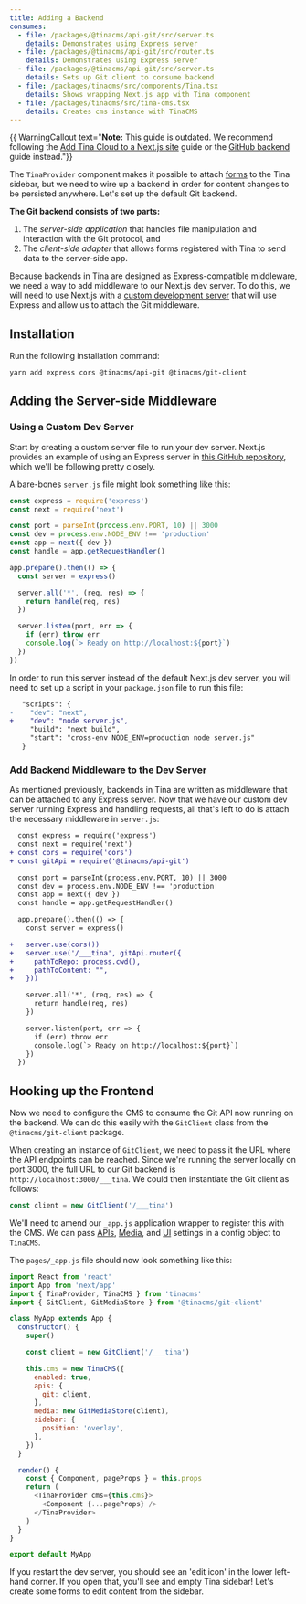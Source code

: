 ```yaml
---
title: Adding a Backend
consumes:
  - file: /packages/@tinacms/api-git/src/server.ts
    details: Demonstrates using Express server
  - file: /packages/@tinacms/api-git/src/router.ts
    details: Demonstrates using Express server
  - file: /packages/@tinacms/api-git/src/server.ts
    details: Sets up Git client to consume backend
  - file: /packages/tinacms/src/components/Tina.tsx
    details: Shows wrapping Next.js app with Tina component
  - file: /packages/tinacms/src/tina-cms.tsx
    details: Creates cms instance with TinaCMS
---
```


{{ WarningCallout text="**Note:** This guide is outdated. We recommend following the [Add Tina Cloud to a Next.js site](/guides/tina-cloud/existing-site/overview/) guide or the [GitHub backend](/guides/nextjs/github/initial-setup/) guide instead."}}

The `TinaProvider` component makes it possible to attach [forms](/docs/plugins/forms) to the Tina sidebar, but we need to wire up a backend in order for content changes to be persisted anywhere. Let's set up the default Git backend.

**The Git backend consists of two parts:**

1. The _server-side application_ that handles file manipulation and interaction with the Git protocol, and
2. The _client-side adapter_ that allows forms registered with Tina to send data to the server-side app.

Because backends in Tina are designed as Express-compatible middleware, we need a way to add middleware to our Next.js dev server. To do this, we will need to use Next.js with a [custom development server](https://nextjs.org/docs/advanced-features/custom-server) that will use Express and allow us to attach the Git middleware.

## Installation

Run the following installation command:

```bash
yarn add express cors @tinacms/api-git @tinacms/git-client
```

## Adding the Server-side Middleware

### Using a Custom Dev Server

Start by creating a custom server file to run your dev server. Next.js provides an example of using an Express server in [this GitHub repository](https://github.com/zeit/next.js/tree/canary/examples/custom-server-express), which we'll be following pretty closely.

A bare-bones `server.js` file might look something like this:

```javascript
const express = require('express')
const next = require('next')

const port = parseInt(process.env.PORT, 10) || 3000
const dev = process.env.NODE_ENV !== 'production'
const app = next({ dev })
const handle = app.getRequestHandler()

app.prepare().then(() => {
  const server = express()

  server.all('*', (req, res) => {
    return handle(req, res)
  })

  server.listen(port, err => {
    if (err) throw err
    console.log(`> Ready on http://localhost:${port}`)
  })
})
```

In order to run this server instead of the default Next.js dev server, you will need to set up a script in your `package.json` file to run this file:

```diff
   "scripts": {
-    "dev": "next",
+    "dev": "node server.js",
     "build": "next build",
     "start": "cross-env NODE_ENV=production node server.js"
   }
```

### Add Backend Middleware to the Dev Server

As mentioned previously, backends in Tina are written as middleware that can be attached to any Express server. Now that we have our custom dev server running Express and handling requests, all that's left to do is attach the necessary middleware in `server.js`:

```diff
  const express = require('express')
  const next = require('next')
+ const cors = require('cors')
+ const gitApi = require('@tinacms/api-git')

  const port = parseInt(process.env.PORT, 10) || 3000
  const dev = process.env.NODE_ENV !== 'production'
  const app = next({ dev })
  const handle = app.getRequestHandler()

  app.prepare().then(() => {
    const server = express()

+   server.use(cors())
+   server.use('/___tina', gitApi.router({
+     pathToRepo: process.cwd(),
+     pathToContent: "",
+   }))

    server.all('*', (req, res) => {
      return handle(req, res)
    })

    server.listen(port, err => {
      if (err) throw err
      console.log(`> Ready on http://localhost:${port}`)
    })
  })
```

## Hooking up the Frontend

Now we need to configure the CMS to consume the Git API now running on the backend. We can do this easily with the `GitClient` class from the `@tinacms/git-client` package.

When creating an instance of `GitClient`, we need to pass it the URL where the API endpoints can be reached. Since we're running the server locally on port 3000, the full URL to our Git backend is `http://localhost:3000/___tina`. We could then instantiate the Git client as follows:

```javascript
const client = new GitClient('/___tina')
```

We'll need to amend our `_app.js` application wrapper to register this with the CMS. We can pass [APIs](/docs/apis), [Media](/docs/media), and [UI](/docs/ui-components) settings in a config object to `TinaCMS`.

The `pages/_app.js` file should now look something like this:

```javascript
import React from 'react'
import App from 'next/app'
import { TinaProvider, TinaCMS } from 'tinacms'
import { GitClient, GitMediaStore } from '@tinacms/git-client'

class MyApp extends App {
  constructor() {
    super()

    const client = new GitClient('/___tina')

    this.cms = new TinaCMS({
      enabled: true,
      apis: {
        git: client,
      },
      media: new GitMediaStore(client),
      sidebar: {
        position: 'overlay',
      },
    })
  }

  render() {
    const { Component, pageProps } = this.props
    return (
      <TinaProvider cms={this.cms}>
        <Component {...pageProps} />
      </TinaProvider>
    )
  }
}

export default MyApp
```

If you restart the dev server, you should see an 'edit icon' in the lower left-hand corner. If you open that, you'll see and empty Tina sidebar! Let's create some forms to edit content from the sidebar.
